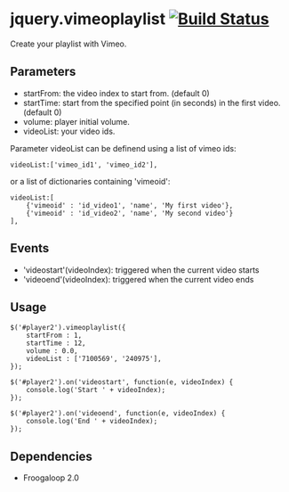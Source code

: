 # jquery.vimeoplaylist [![Build Status](https://travis-ci.org/nephila/jquery-vimeoplaylist.png?branch=master)](https://travis-ci.org/nephila/jquery-vimeoplaylist)

Create your playlist with Vimeo.

Parameters
----------
- startFrom: the video index to start from. (default 0)
- startTime: start from the specified point (in seconds) in the first video. (default 0)
- volume: player initial volume.
- videoList: your video ids.

Parameter videoList can be definend using a list of vimeo ids:

    videoList:['vimeo_id1', 'vimeo_id2'],

or a list of dictionaries containing 'vimeoid':

    videoList:[
        {'vimeoid' : 'id_video1', 'name', 'My first video'},
        {'vimeoid' : 'id_video2', 'name', 'My second video'}
    ],

Events
------
- 'videostart'(videoIndex): triggered when the current video starts
- 'videoend'(videoIndex): triggered when the current video ends

Usage
-----

    $('#player2').vimeoplaylist({
        startFrom : 1,
        startTime : 12,
        volume : 0.0,
        videoList : ['7100569', '240975'],
    });

    $('#player2').on('videostart', function(e, videoIndex) {
        console.log('Start ' + videoIndex);
    });

    $('#player2').on('videoend', function(e, videoIndex) {
        console.log('End ' + videoIndex);
    });

Dependencies
------------
- Froogaloop 2.0